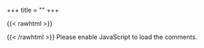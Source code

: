 +++
title = ""
+++

{{< rawhtml >}}
<div id="commento"></div>
<script defer
  src="http://commento.example.com/js/commento.js">
</script>
{{< /rawhtml >}}
<noscript>Please enable JavaScript to load the comments.</noscript>
